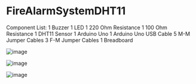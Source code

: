 # FireAlarmSystemDHT11

Component List:
1 Buzzer
1 LED
1 220 Ohm Resistance
1 100 Ohm Resistance
1 DHT11 Sensor
1 Arduino Uno
1 Arduino Uno USB Cable
5 M-M Jumper Cables
3 F-M Jumper Cables
1 Breadboard

![image](https://user-images.githubusercontent.com/59045890/111530301-2ca68a00-8774-11eb-80d9-54f378f82469.png)

![image](https://user-images.githubusercontent.com/59045890/111530490-64adcd00-8774-11eb-8570-60852c195b1b.png)

![image](https://user-images.githubusercontent.com/59045890/111530477-5f508280-8774-11eb-8664-23bdd951d38e.png)

